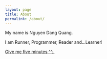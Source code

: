 ```yaml
---
layout: page
title: About
permalink: /about/
---
```


My name is Nguyen Dang Quang.

I am Runner, Programmer, Reader and...Learner!

[Give me five minutes ^^..][give-me-five-minutes]




[give-me-five-minutes]: https://signalvnoise.com/posts/3124-give-it-five-minutes